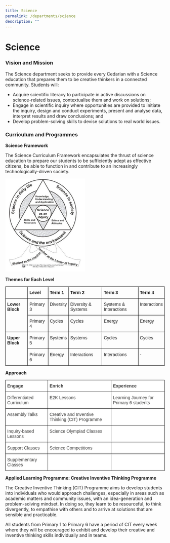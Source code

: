 ```yaml
---
title: Science
permalink: /departments/science
description: ""
---
```

# **Science**

### Vision and Mission

The Science department seeks to provide every Cedarian with a Science education that prepares them to be creative thinkers in a connected community. Students will:

*   Acquire scientific literacy to participate in active discussions on science-related issues, contextualise them and work on solutions;
*   Engage in scientific inquiry where opportunities are provided to initiate the inquiry, design and conduct experiments, present and analyse data, interpret results and draw conclusions; and
*   Develop problem-solving skills to devise solutions to real world issues.

### Curriculum and Programmes

**Science Framework**

The Science Curriculum Framework encapsulates the thrust of science education to prepare our students to be sufficiently adept as effective citizens, be able to function in and contribute to an increasingly technologically-driven society.

<img src="/images/Science%20Framework.png" 
     style="width:50%">


**Themes for Each Level**

<table style="border-collapse:collapse;border-spacing:0" class="tg"><thead><tr><th style="border-color:#000000;border-style:solid;border-width:1px;font-family:Arial, sans-serif;font-size:14px;font-weight:normal;overflow:hidden;padding:10px 5px;text-align:left;vertical-align:top;word-break:normal"></th><th style="border-color:#000000;border-style:solid;border-width:1px;font-family:Arial, sans-serif;font-size:14px;font-weight:bold;overflow:hidden;padding:10px 5px;text-align:left;vertical-align:top;word-break:normal">Level</th><th style="border-color:#000000;border-style:solid;border-width:1px;font-family:Arial, sans-serif;font-size:14px;font-weight:bold;overflow:hidden;padding:10px 5px;text-align:left;vertical-align:top;word-break:normal">Term 1</th><th style="border-color:#000000;border-style:solid;border-width:1px;font-family:Arial, sans-serif;font-size:14px;font-weight:bold;overflow:hidden;padding:10px 5px;text-align:left;vertical-align:top;word-break:normal">Term 2</th><th style="border-color:#000000;border-style:solid;border-width:1px;font-family:Arial, sans-serif;font-size:14px;font-weight:bold;overflow:hidden;padding:10px 5px;text-align:left;vertical-align:top;word-break:normal">Term 3</th><th style="border-color:#000000;border-style:solid;border-width:1px;font-family:Arial, sans-serif;font-size:14px;font-weight:bold;overflow:hidden;padding:10px 5px;text-align:left;vertical-align:top;word-break:normal">Term 4</th></tr></thead><tbody><tr><td style="border-color:#000000;border-style:solid;border-width:1px;font-family:Arial, sans-serif;font-size:14px;font-weight:bold;overflow:hidden;padding:10px 5px;text-align:left;vertical-align:top;word-break:normal" rowspan="2">Lower Block<br></td><td style="border-color:#000000;border-style:solid;border-width:1px;font-family:Arial, sans-serif;font-size:14px;overflow:hidden;padding:10px 5px;text-align:left;vertical-align:top;word-break:normal">Primary 3<br></td><td style="border-color:#000000;border-style:solid;border-width:1px;font-family:Arial, sans-serif;font-size:14px;overflow:hidden;padding:10px 5px;text-align:left;vertical-align:top;word-break:normal">Diversity<br></td><td style="border-color:#000000;border-style:solid;border-width:1px;font-family:Arial, sans-serif;font-size:14px;overflow:hidden;padding:10px 5px;text-align:left;vertical-align:top;word-break:normal">Diversity &amp; Systems<br></td><td style="border-color:#000000;border-style:solid;border-width:1px;font-family:Arial, sans-serif;font-size:14px;overflow:hidden;padding:10px 5px;text-align:left;vertical-align:top;word-break:normal">Systems &amp; Interactions<br></td><td style="border-color:#000000;border-style:solid;border-width:1px;font-family:Arial, sans-serif;font-size:14px;overflow:hidden;padding:10px 5px;text-align:left;vertical-align:top;word-break:normal">Interactions<br></td></tr><tr><td style="border-color:#000000;border-style:solid;border-width:1px;font-family:Arial, sans-serif;font-size:14px;overflow:hidden;padding:10px 5px;text-align:left;vertical-align:top;word-break:normal">Primary 4<br></td><td style="border-color:#000000;border-style:solid;border-width:1px;font-family:Arial, sans-serif;font-size:14px;overflow:hidden;padding:10px 5px;text-align:left;vertical-align:top;word-break:normal">Cycles <br></td><td style="border-color:#000000;border-style:solid;border-width:1px;font-family:Arial, sans-serif;font-size:14px;overflow:hidden;padding:10px 5px;text-align:left;vertical-align:top;word-break:normal">Cycles<br></td><td style="border-color:#000000;border-style:solid;border-width:1px;font-family:Arial, sans-serif;font-size:14px;overflow:hidden;padding:10px 5px;text-align:left;vertical-align:top;word-break:normal">Energy<br></td><td style="border-color:#000000;border-style:solid;border-width:1px;font-family:Arial, sans-serif;font-size:14px;overflow:hidden;padding:10px 5px;text-align:left;vertical-align:top;word-break:normal">Energy<br></td></tr><tr><td style="border-color:#000000;border-style:solid;border-width:1px;font-family:Arial, sans-serif;font-size:14px;font-weight:bold;overflow:hidden;padding:10px 5px;text-align:left;vertical-align:top;word-break:normal" rowspan="2">Upper Block<br></td><td style="border-color:#000000;border-style:solid;border-width:1px;font-family:Arial, sans-serif;font-size:14px;overflow:hidden;padding:10px 5px;text-align:left;vertical-align:top;word-break:normal">Primary 5<br></td><td style="border-color:#000000;border-style:solid;border-width:1px;font-family:Arial, sans-serif;font-size:14px;overflow:hidden;padding:10px 5px;text-align:left;vertical-align:top;word-break:normal">Systems<br></td><td style="border-color:#000000;border-style:solid;border-width:1px;font-family:Arial, sans-serif;font-size:14px;overflow:hidden;padding:10px 5px;text-align:left;vertical-align:top;word-break:normal">Systems<br></td><td style="border-color:#000000;border-style:solid;border-width:1px;font-family:Arial, sans-serif;font-size:14px;overflow:hidden;padding:10px 5px;text-align:left;vertical-align:top;word-break:normal">Cycles<br></td><td style="border-color:#000000;border-style:solid;border-width:1px;font-family:Arial, sans-serif;font-size:14px;overflow:hidden;padding:10px 5px;text-align:left;vertical-align:top;word-break:normal">Cycles<br></td></tr><tr><td style="border-color:#000000;border-style:solid;border-width:1px;font-family:Arial, sans-serif;font-size:14px;overflow:hidden;padding:10px 5px;text-align:left;vertical-align:top;word-break:normal">Primary 6<br></td><td style="border-color:#000000;border-style:solid;border-width:1px;font-family:Arial, sans-serif;font-size:14px;overflow:hidden;padding:10px 5px;text-align:left;vertical-align:top;word-break:normal">Energy<br></td><td style="border-color:#000000;border-style:solid;border-width:1px;font-family:Arial, sans-serif;font-size:14px;overflow:hidden;padding:10px 5px;text-align:left;vertical-align:top;word-break:normal">Interactions<br></td><td style="border-color:#000000;border-style:solid;border-width:1px;font-family:Arial, sans-serif;font-size:14px;overflow:hidden;padding:10px 5px;text-align:left;vertical-align:top;word-break:normal">Interactions<br></td><td style="border-color:#000000;border-style:solid;border-width:1px;font-family:Arial, sans-serif;font-size:14px;overflow:hidden;padding:10px 5px;text-align:left;vertical-align:top;word-break:normal">-</td></tr></tbody></table>


**Approach**

<table style="border-collapse:collapse;border-spacing:0" class="tg"><thead><tr><th style="background-color:#FFF;border-color:#000000;border-style:solid;border-width:1px;color:#3C3C3B;font-family:Arial, sans-serif;font-size:14px;font-weight:bold;overflow:hidden;padding:10px 5px;text-align:left;vertical-align:top;word-break:normal">Engage<br></th><th style="background-color:#FFF;border-color:#000000;border-style:solid;border-width:1px;color:#3C3C3B;font-family:Arial, sans-serif;font-size:14px;font-weight:bold;overflow:hidden;padding:10px 5px;text-align:left;vertical-align:top;word-break:normal">Enrich<br></th><th style="background-color:#FFF;border-color:#000000;border-style:solid;border-width:1px;color:#3C3C3B;font-family:Arial, sans-serif;font-size:14px;font-weight:bold;overflow:hidden;padding:10px 5px;text-align:left;vertical-align:top;word-break:normal">Experience<br></th></tr></thead><tbody><tr><td style="background-color:#FFF;border-color:#000000;border-style:solid;border-width:1px;color:#3C3C3B;font-family:Arial, sans-serif;font-size:14px;overflow:hidden;padding:10px 5px;text-align:left;vertical-align:top;word-break:normal">Differentiated Curriculum<br></td><td style="background-color:#FFF;border-color:#000000;border-style:solid;border-width:1px;color:#3C3C3B;font-family:Arial, sans-serif;font-size:14px;overflow:hidden;padding:10px 5px;text-align:left;vertical-align:top;word-break:normal">E2K Lessons<br></td><td style="background-color:#FFF;border-color:#000000;border-style:solid;border-width:1px;color:#3C3C3B;font-family:Arial, sans-serif;font-size:14px;overflow:hidden;padding:10px 5px;text-align:left;vertical-align:top;word-break:normal">Learning Journey for Primary 6 students<br></td></tr><tr><td style="background-color:#FFF;border-color:#000000;border-style:solid;border-width:1px;color:#3C3C3B;font-family:Arial, sans-serif;font-size:14px;overflow:hidden;padding:10px 5px;text-align:left;vertical-align:top;word-break:normal">Assembly Talks<br></td><td style="background-color:#FFF;border-color:#000000;border-style:solid;border-width:1px;color:#3C3C3B;font-family:Arial, sans-serif;font-size:14px;overflow:hidden;padding:10px 5px;text-align:left;vertical-align:top;word-break:normal">Creative and Inventive Thinking (CIT) Programme<br></td><td style="background-color:#FFF;border-color:#000000;border-style:solid;border-width:1px;color:#3C3C3B;font-family:Arial, sans-serif;font-size:14px;overflow:hidden;padding:10px 5px;text-align:left;vertical-align:top;word-break:normal"></td></tr><tr><td style="background-color:#FFF;border-color:#000000;border-style:solid;border-width:1px;color:#3C3C3B;font-family:Arial, sans-serif;font-size:14px;overflow:hidden;padding:10px 5px;text-align:left;vertical-align:top;word-break:normal">Inquiry-based Lessons<br></td><td style="background-color:#FFF;border-color:#000000;border-style:solid;border-width:1px;color:#3C3C3B;font-family:Arial, sans-serif;font-size:14px;overflow:hidden;padding:10px 5px;text-align:left;vertical-align:top;word-break:normal">Science Olympiad Classes<br></td><td style="background-color:#FFF;border-color:#000000;border-style:solid;border-width:1px;color:#3C3C3B;font-family:Arial, sans-serif;font-size:14px;overflow:hidden;padding:10px 5px;text-align:left;vertical-align:top;word-break:normal"></td></tr><tr><td style="background-color:#FFF;border-color:#000000;border-style:solid;border-width:1px;color:#3C3C3B;font-family:Arial, sans-serif;font-size:14px;overflow:hidden;padding:10px 5px;text-align:left;vertical-align:top;word-break:normal">Support Classes<br></td><td style="background-color:#FFF;border-color:#000000;border-style:solid;border-width:1px;color:#3C3C3B;font-family:Arial, sans-serif;font-size:14px;overflow:hidden;padding:10px 5px;text-align:left;vertical-align:top;word-break:normal">Science Competitions<br></td><td style="background-color:#FFF;border-color:#000000;border-style:solid;border-width:1px;color:#3C3C3B;font-family:Arial, sans-serif;font-size:14px;overflow:hidden;padding:10px 5px;text-align:left;vertical-align:top;word-break:normal"></td></tr><tr><td style="background-color:#FFF;border-color:black;border-style:solid;border-width:1px;color:#3C3C3B;font-family:Arial, sans-serif;font-size:14px;overflow:hidden;padding:10px 5px;text-align:left;vertical-align:top;word-break:normal">Supplementary Classes<br></td><td style="background-color:#FFF;border-color:black;border-style:solid;border-width:1px;color:#3C3C3B;font-family:Arial, sans-serif;font-size:14px;overflow:hidden;padding:10px 5px;text-align:left;vertical-align:top;word-break:normal"></td><td style="background-color:#FFF;border-color:black;border-style:solid;border-width:1px;color:#3C3C3B;font-family:Arial, sans-serif;font-size:14px;overflow:hidden;padding:10px 5px;text-align:left;vertical-align:top;word-break:normal"></td></tr></tbody></table>



**Applied Learning Programme: Creative Inventive Thinking Programme**

The Creative Inventive Thinking (CIT) Programme aims to develop students into individuals who would approach challenges, especially in areas such as academic matters and community issues, with an idea-generation and problem-solving mindset. In doing so, they learn to be resourceful, to think divergently, to empathise with others and to arrive at solutions that are sensible and practicable.

All students from Primary 1 to Primary 6 have a period of CIT every week where they will be encouraged to exhibit and develop their creative and inventive thinking skills individually and in teams.